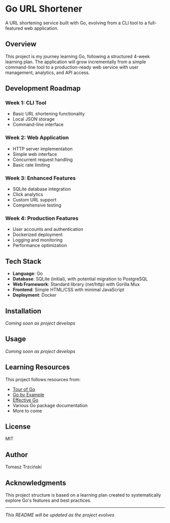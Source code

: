 # Go URL Shortener

A URL shortening service built with Go, evolving from a CLI tool to a full-featured web application.

## Overview

This project is my journey learning Go, following a structured 4-week learning plan. The application will grow incrementally from a simple command-line tool to a production-ready web service with user management, analytics, and API access.

## Development Roadmap

### Week 1: CLI Tool
- Basic URL shortening functionality
- Local JSON storage
- Command-line interface

### Week 2: Web Application
- HTTP server implementation
- Simple web interface
- Concurrent request handling
- Basic rate limiting

### Week 3: Enhanced Features
- SQLite database integration
- Click analytics
- Custom URL support
- Comprehensive testing

### Week 4: Production Features
- User accounts and authentication
- Dockerized deployment
- Logging and monitoring
- Performance optimization

## Tech Stack

- **Language**: Go
- **Database**: SQLite (initial), with potential migration to PostgreSQL
- **Web Framework**: Standard library (net/http) with Gorilla Mux
- **Frontend**: Simple HTML/CSS with minimal JavaScript
- **Deployment**: Docker

## Installation

_Coming soon as project develops_

## Usage

_Coming soon as project develops_

## Learning Resources

This project follows resources from:
- [Tour of Go](https://go.dev/tour/)
- [Go by Example](https://gobyexample.com/)
- [Effective Go](https://go.dev/doc/effective_go)
- Various Go package documentation
- More to come

## License

MIT

## Author

Tomasz Trzciński

## Acknowledgments

This project structure is based on a learning plan created to systematically explore Go's features and best practices.

---

*This README will be updated as the project evolves*
